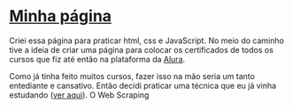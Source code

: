 # <a href="http://ViniViniAntunes.github.io" target="_blank">Minha página</a>

<p>Criei essa página para praticar html, css e JavaScript. No meio do caminho tive a ideia de criar uma página para colocar os certificados de todos os cursos que fiz até então na plataforma da <a href="https://www.alura.com.br/" target="_blank">Alura</a>.</p>
<p>Como já tinha feito muitos cursos, fazer isso na mão seria um tanto entediante e cansativo. Então decidi praticar uma técnica que eu já vinha estudando (<a href="https://github.com/ViniViniAntunes/Praticando_Web_Scrap" target="_blank">ver aqui</a>). O Web Scraping</p>
